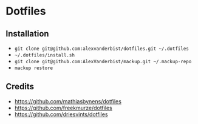 # Dotfiles

## Installation

- `git clone git@github.com:alexvanderbist/dotfiles.git ~/.dotfiles`
- `~/.dotfiles/install.sh`
- `git clone git@github.com:AlexVanderbist/mackup.git ~/.mackup-repo`
- `mackup restore`

## Credits

- https://github.com/mathiasbynens/dotfiles
- https://github.com/freekmurze/dotfiles
- https://github.com/driesvints/dotfiles
